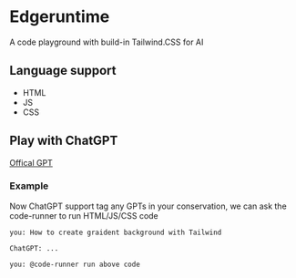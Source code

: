 # Edgeruntime

A code playground with build-in Tailwind.CSS for AI

## Language support
* HTML
* JS
* CSS


## Play with ChatGPT

[Offical GPT](https://chat.openai.com/g/g-NFQikIaKU-code-runner)

### Example
Now ChatGPT support tag any GPTs in your conservation, we can ask the code-runner to run HTML/JS/CSS code

```
you: How to create graident background with Tailwind 

ChatGPT: ...

you: @code-runner run above code
```